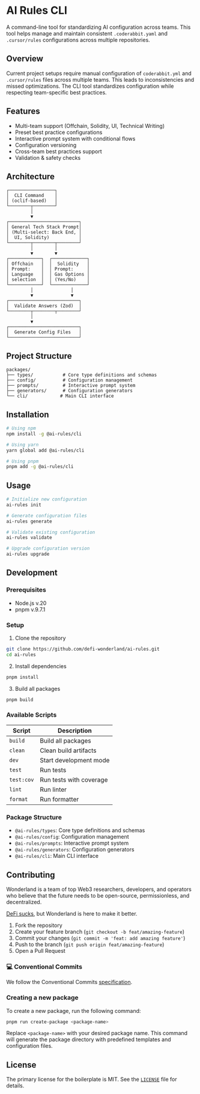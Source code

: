 # AI Rules CLI

A command-line tool for standardizing AI configuration across teams. This tool helps manage and maintain consistent `.coderabbit.yaml` and `.cursor/rules` configurations across multiple repositories.

## Overview

Current project setups require manual configuration of `coderabbit.yml` and `.cursor/rules` files across multiple teams. This leads to inconsistencies and missed optimizations. The CLI tool standardizes configuration while respecting team-specific best practices.

## Features

-   Multi-team support (Offchain, Solidity, UI, Technical Writing)
-   Preset best practice configurations
-   Interactive prompt system with conditional flows
-   Configuration versioning
-   Cross-team best practices support
-   Validation & safety checks

## Architecture

```
┌─────────────────┐
│  CLI Command    │
│ (oclif-based)   │
└────────┬────────┘
         │
         ▼
┌──────────────────────────┐
│ General Tech Stack Prompt│
│ (Multi-select: Back End, │
│  UI, Solidity)           │
└────────┬────────┬────────┘
         │        │
         ▼        ▼
┌────────────┐  ┌─────────────┐
│ Offchain   │  │  Solidity   │
│ Prompt:    │  │ Prompt:     │
│ Language   │  │ Gas Options │
│ selection  │  │ (Yes/No)    │
└────────────┘  └─────────────┘
         │              │
         ▼              ▼
┌──────────────────────────┐
│  Validate Answers (Zod)  │
└────────┬────────┬────────┘
         │
         ▼
┌──────────────────────────┐
│  Generate Config Files   │
└──────────────────────────┘
```

## Project Structure

```
packages/
├── types/           # Core type definitions and schemas
├── config/          # Configuration management
├── prompts/         # Interactive prompt system
├── generators/      # Configuration generators
└── cli/            # Main CLI interface
```

## Installation

```bash
# Using npm
npm install -g @ai-rules/cli

# Using yarn
yarn global add @ai-rules/cli

# Using pnpm
pnpm add -g @ai-rules/cli
```

## Usage

```bash
# Initialize new configuration
ai-rules init

# Generate configuration files
ai-rules generate

# Validate existing configuration
ai-rules validate

# Upgrade configuration version
ai-rules upgrade
```

## Development

### Prerequisites

-   Node.js v.20
-   pnpm v.9.7.1

### Setup

1. Clone the repository

```bash
git clone https://github.com/defi-wonderland/ai-rules.git
cd ai-rules
```

2. Install dependencies

```bash
pnpm install
```

3. Build all packages

```bash
pnpm build
```

### Available Scripts

| Script     | Description             |
| ---------- | ----------------------- |
| `build`    | Build all packages      |
| `clean`    | Clean build artifacts   |
| `dev`      | Start development mode  |
| `test`     | Run tests               |
| `test:cov` | Run tests with coverage |
| `lint`     | Run linter              |
| `format`   | Run formatter           |

### Package Structure

-   `@ai-rules/types`: Core type definitions and schemas
-   `@ai-rules/config`: Configuration management
-   `@ai-rules/prompts`: Interactive prompt system
-   `@ai-rules/generators`: Configuration generators
-   `@ai-rules/cli`: Main CLI interface

## Contributing

Wonderland is a team of top Web3 researchers, developers, and operators who believe that the future needs to be open-source, permissionless, and decentralized.

[DeFi sucks](https://defi.sucks), but Wonderland is here to make it better.

1. Fork the repository
2. Create your feature branch (`git checkout -b feat/amazing-feature`)
3. Commit your changes (`git commit -m 'feat: add amazing feature'`)
4. Push to the branch (`git push origin feat/amazing-feature`)
5. Open a Pull Request

### 💻 Conventional Commits

We follow the Conventional Commits [specification](https://www.conventionalcommits.org/en/v1.0.0/#specification).

### Creating a new package

To create a new package, run the following command:

```bash
pnpm run create-package <package-name>
```

Replace `<package-name>` with your desired package name. This command will generate the package directory with predefined templates and configuration files.

## License

The primary license for the boilerplate is MIT. See the [`LICENSE`](./LICENSE) file for details.
